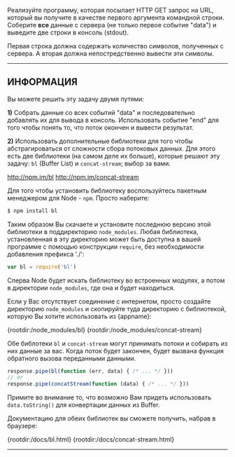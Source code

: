 Реализуйте программу, которая посылает HTTP GET запрос на URL, который вы получите в качестве первого аргумента командной строки. Соберите **все** данные с сервера (не только первое событие "data") и выведите две строки в консоль (stdout).

Первая строка должна содержать количество символов, полученных с сервера. А вторая должна непостредственно вывести эти символы.


----------------------------------------------------------------------
## ИНФОРМАЦИЯ

Вы можете решить эту задачу двумя путями:

**1)** Собрать данные со всех событий "data" и последовательно добавлять их для вывода в консоль. Использовать событие "end" для того чтобы понять то, что поток окончен и вывести результат.

**2)** Использовать дополнительные библиотеки для того чтобы абстрагироваться от сложности сбора потоковых данных. Для этого есть две библиотеки (на самом деле их больше), которые решают эту задачу: `bl` (Buffer List) и `concat-stream`; выбор за вами.

  <http://npm.im/bl>
  <http://npm.im/concat-stream>

Для того чтобы установить библиотеку воспользуйтесь пакетным менеджером для Node - `npm`. Просто наберите: 

```sh
$ npm install bl
```

Таким образом Вы скачаете и установите последнюю версию этой библиотеки в поддиректорию `node_modules`. Любая библиотека, установленная в эту директорию может быть доступна в вашей программе с помощью конструкции `require`, без необходимости добавления префикса './':

```js
var bl = require('bl')
```

Сперва Node будет искать библиотеку во встроенных модулях, а потом в директории `node_modules`, где она и будет находиться.

Если у Вас отсутствует соединение с интернетом, просто создайте директорию `node_modules` и скопируйте туда директорию с библиотекой, которую Вы хотите использовать из {appname}:

  {rootdir:/node_modules/bl}
  {rootdir:/node_modules/concat-stream}

Обе библотеки `bl` и `concat-stream` могут принимать потоки и собирать из них данные за вас. Когда поток будет закончен, будет вызвана функция обратного вызова переданными данными.

```js
response.pipe(bl(function (err, data) { /* ... */ }))
// or
response.pipe(concatStream(function (data) { /* ... */ }))
```
Примите во внимание то, что возможно Вам придеть использовать `data.toString()` для конвертации данных из Buffer.

Документацию для обеих библиотек вы cможете получить, набрав в браузере: 

  {rootdir:/docs/bl.html}
  {rootdir:/docs/concat-stream.html}

----------------------------------------------------------------------
